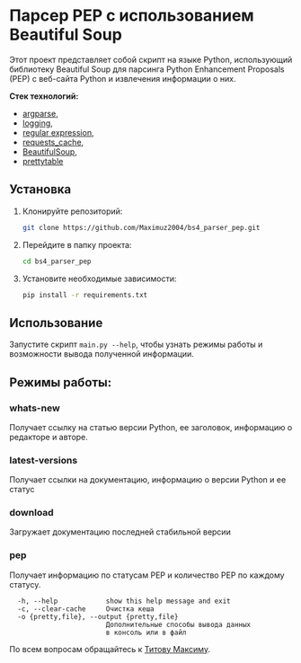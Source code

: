 # Парсер PEP с использованием Beautiful Soup


Этот проект представляет собой скрипт на языке Python, использующий библиотеку 
Beautiful Soup для парсинга Python Enhancement Proposals (PEP) с веб-сайта 
Python и извлечения информации о них.

**Стек технологий:**
- [argparse](https://docs.python.org/3/library/argparse.html),
- [logging](https://docs.python.org/3/library/logging.html),
- [regular expression](https://docs.python.org/3.9/library/re.html),
- [requests_cache](https://requests-cache.readthedocs.io/en/stable/),
- [BeautifulSoup](https://beautiful-soup-4.readthedocs.io/en/latest/),
- [prettytable](https://ptable.readthedocs.io/en/latest/tutorial.html)

## Установка

1. Клонируйте репозиторий:
   ```sh
   git clone https://github.com/Maximuz2004/bs4_parser_pep.git

2. Перейдите в папку проекта:

    ```sh
    cd bs4_parser_pep
3. Установите необходимые зависимости:

    ```sh
    pip install -r requirements.txt

## Использование
Запустите скрипт ```main.py --help```, чтобы узнать режимы работы и возможности
вывода полученной информации.

## Режимы работы:

### whats-new
Получает ссылку на статью версии Python, ее заголовок, информацию о редакторе 
и авторе.

### latest-versions
Получает ссылки на документацию, информацию о версии Python и ее статус
### download
Загружает документацию последней стабильной версии
### pep
Получает информацию по статусам PEP и количество PEP по каждому статусу.

```
  -h, --help            show this help message and exit
  -c, --clear-cache     Очистка кеша
  -o {pretty,file}, --output {pretty,file}
                        Дополнительные способы вывода данных
                        в консоль или в файл
```


По всем вопросам обращайтесь к [Титову Максиму](https://github.com/Maximuz2004).
